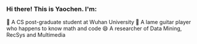 ### Hi there! This is Yaochen. I'm:
 🔭 A CS post-graduate student at Wuhan University 
 🌱 A lame guitar player who happens to know math and code
 😄 A researcher of Data Mining, RecSys and Multimedia
